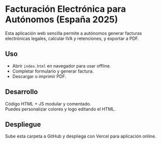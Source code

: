 # Facturación Electrónica para Autónomos (España 2025)

Esta aplicación web sencilla permite a autónomos generar facturas electrónicas legales, calcular IVA y retenciones, y exportar a PDF.  

## Uso  
- Abrir `index.html` en navegador para usar offline.  
- Completar formulario y generar factura.  
- Descargar o imprimir PDF.  

## Desarrollo  
Código HTML + JS modular y comentado.  
Puedes personalizar colores y logo editando el HTML.

## Despliegue  
Sube esta carpeta a GitHub y despliega con Vercel para aplicación online.

